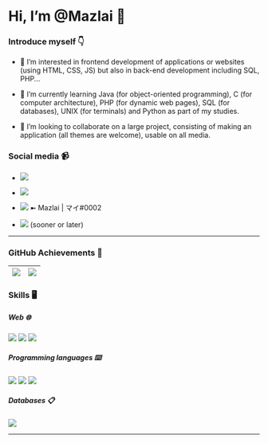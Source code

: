 # Hi, I’m @Mazlai 👋

### Introduce myself 👇

 - 👀 I’m interested in frontend development of applications or websites (using HTML, CSS, JS) but also in back-end development including SQL, PHP...

 - 🌱 I’m currently learning Java (for object-oriented programming), C (for computer architecture), PHP (for dynamic web pages), SQL (for databases), UNIX (for     terminals) and Python as part of my studies.
 
- 💞️ I’m looking to collaborate on a large project, consisting of making an application (all themes are welcome), usable on all media.

### Social media 📹

- <a href="https://github.com/Mazlai" > <img src="https://img.shields.io/badge/GitHub-100000?style=for-the-badge&logo=github&logoColor=white" /> </a>
- <a href="https://www.instagram.com/mf.mazlai/?hl=fr" > <img src="https://img.shields.io/badge/Instagram-E4405F?style=for-the-badge&logo=instagram&logoColor=white" /> </a>

- <img src="https://img.shields.io/badge/Discord-7289DA?style=for-the-badge&logo=discord&logoColor=white" /> </a> ➼ Mazlai | マイ#0002
- <img src="https://img.shields.io/badge/LinkedIn-0077B5?style=for-the-badge&logo=linkedin&logoColor=white" /> (sooner or later)

<hr>

### GitHub Achievements 🍃

| <img align="center" src="https://github-readme-stats.vercel.app/api?username=mazlai&show_icons=true&include_all_commits=true&theme=radical&hide_border=true" /> | <img align="center" src="https://github-readme-stats.vercel.app/api/top-langs/?username=mazlai&layout=compact&theme=radical&hide_border=true" /> |
| ------------- | ------------- |

### Skills 🖥️

##### Web 🌐

<img src="https://img.shields.io/badge/HTML-239120?style=for-the-badge&logo=html5&logoColor=white" /> <img src="https://img.shields.io/badge/CSS-239120?&style=for-the-badge&logo=css3&logoColor=white" /> <img src="https://img.shields.io/badge/JavaScript-323330?style=for-the-badge&logo=javascript&logoColor=F7DF1E" />

##### Programming languages ⌨️

<img src="https://img.shields.io/badge/Python-14354C?style=for-the-badge&logo=python&logoColor=white" /> <img src="https://img.shields.io/badge/Java-ED8B00?style=for-the-badge&logo=java&logoColor=white" /> <img src="https://img.shields.io/badge/C-00599C?style=for-the-badge&logo=c&logoColor=white" />

##### Databases 📋

<img src="https://img.shields.io/badge/SQLite-07405E?style=for-the-badge&logo=sqlite&logoColor=white" />

<hr>
<!---
Mazlai/Mazlai is a ✨ special ✨ repository because its `README.md` (this file) appears on your GitHub profile.
You can click the Preview link to take a look at your changes.
--->
